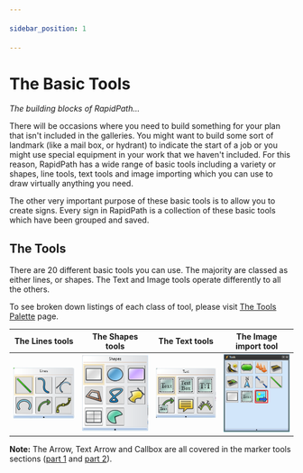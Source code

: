```yaml
---

sidebar_position: 1

---
```

# The Basic Tools

*The building blocks of RapidPath...*

There will be occasions where you need to build something for your plan that isn't included in the galleries. You might want to build some sort of landmark (like a mail box, or hydrant) to indicate the start of a job or you might use special equipment in your work that we haven't included. For this reason, RapidPath has a wide range of basic tools including a variety or shapes, line tools, text tools and image importing which you can use to draw virtually anything you need.

The other very important purpose of these basic tools is to allow you to create signs. Every sign in RapidPath is a collection of these basic tools which have been grouped and saved.

## The Tools

There are 20 different basic tools you can use. The majority are classed as either lines, or shapes. The Text and Image tools operate differently to all the others.

To see broken down listings of each class of tool, please visit [The Tools Palette](/docs/rapid-plan/the-RapidPath-screen/the-tools-palette.md) page.

|The **Lines tools**|The **Shapes tools**|The **Text tools**  |The **Image import tool**|
|----------------------------------|------------------------------------|----------------------------------|----------------------------------------|
| ![Lines](./assets/Lines.png)         | ![Shapes](./assets/Shapes.png)          | ![Text](./assets/Text.png)          | ![Image](./assets/Image.png)               |

**Note:** The Arrow, Text Arrow and Callbox are all covered in the marker tools sections ([part 1](/docs/rapid-plan/the-marker-tools/the-six-distance-markers-pt1.md) and [part 2](/docs/rapid-plan/the-marker-tools/the-six-distance-markers-pt2.md)).
